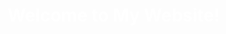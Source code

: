<!DOCTYPE html>
<html>
<head>
    <title>My First Website</title>
    <style>
        body {
            background-image: url('Artboard 1 copy 4.png'); /* Replace with your actual file name */
            background-size: cover; /* Makes the image cover the whole screen */
            background-position: center; /* Centers the image */
            background-attachment: fixed; /* Keeps the image still when scrolling */
            height: 100vh; /* Makes sure it fills the screen */
            margin: 0;
        }
        h1 {
            color: white; /* Change text color to contrast with background */
            text-align: center;
            padding-top: 20%;
        }
    </style>
</head>
<body>
    <h1>Welcome to My Website!</h1>
</body>
</html>
